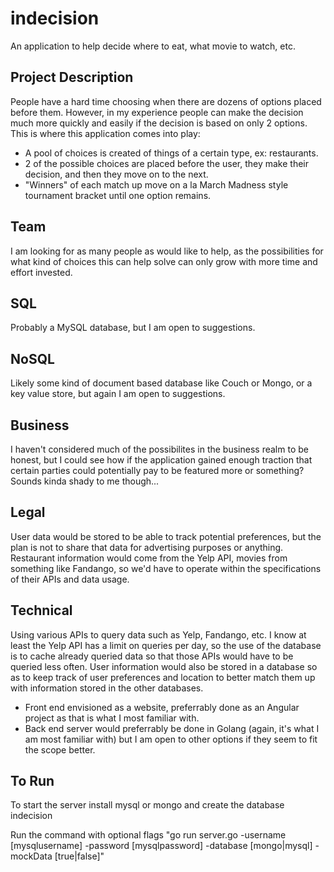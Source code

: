 # indecision
An application to help decide where to eat, what movie to watch, etc.

## Project Description
People have a hard time choosing when there are dozens of options placed before them. However, in my experience people can make the decision much more quickly and easily if the decision is based on only 2 options. This is where this application comes into play:
 - A pool of choices is created of things of a certain type, ex: restaurants.
 - 2 of the possible choices are placed before the user, they make their decision, and then they move on to the next. 
 - "Winners" of each match up move on a la March Madness style tournament bracket until one option remains.
 
## Team
I am looking for as many people as would like to help, as the possibilities for what kind of choices this can help solve can only grow with more time and effort invested.

## SQL
Probably a MySQL database, but I am open to suggestions.

## NoSQL
Likely some kind of document based database like Couch or Mongo, or a key value store, but again I am open to suggestions.

## Business
I haven't considered much of the possibilites in the business realm to be honest, but I could see how if the application gained enough traction that certain parties could potentially pay to be featured more or something? Sounds kinda shady to me though...

## Legal
User data would be stored to be able to track potential preferences, but the plan is not to share that data for advertising purposes or anything. Restaurant information would come from the Yelp API, movies from something like Fandango, so we'd have to operate within the specifications of their APIs and data usage.

## Technical
Using various APIs to query data such as Yelp, Fandango, etc. I know at least the Yelp API has a limit on queries per day, so the use of the database is to cache already queried data so that those APIs would have to be queried less often. User information would also be stored in a database so as to keep track of user preferences and location to better match them up with information stored in the other databases.
 - Front end envisioned as a website, preferrably done as an Angular project as that is what I most familiar with.
 - Back end server would preferrably be done in Golang (again, it's what I am most familiar with) but I am open to other options if they seem to fit the scope better.

## To Run
To start the server install mysql or mongo and create the database indecision

Run the command with optional flags "go run server.go -username [mysqlusername] -password [mysqlpassword] -database [mongo|mysql] -mockData [true|false]"

